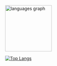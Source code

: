 

###

<div>
  <img src="https://github-readme-stats.vercel.app/api/top-langs?locale=en&hide_title=false&layout=compact&card_width=320&langs_count=5&theme=dracula&hide_border=false&username=Myudro33" height="150" alt="languages graph"  />
</div>

[![Top Langs](https://github-readme-stats.vercel.app/api/top-langs/?username=myudro33)](https://github.com/anuraghazra/github-readme-stats)
